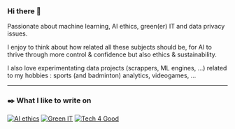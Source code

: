 ### Hi there 👋

Passionate about machine learning, AI ethics, green(er) IT and data privacy issues.

I enjoy to think about how related all these subjects should be, for AI to thrive through more control & confidence but also ethics & sustainability.

I also love experimentating data projects (scrappers, ML engines, ...) related to my hobbies : sports (and badminton) analytics, videogames, ...

---

### ✒️ What I like to write on

[![AI ethics](https://img.shields.io/badge/AI-Ethics-EE4C2C?style=for-the-badge&color=430098&link=https://medium.com/@valentin.defour)](https://medium.com/@valentin.defour)
[![Green IT](https://img.shields.io/badge/Green-IT-EE4C2C?style=for-the-badge&color=4ea94b&link=https://medium.com/@valentin.defour)](https://medium.com/@valentin.defour)
[![Tech 4 Good](https://img.shields.io/badge/Tech-4Good-EE4C2C?style=for-the-badge&color=007ACC&link=https://medium.com/@valentin.defour)](https://medium.com/@valentin.defour)
